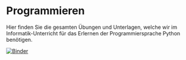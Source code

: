 # Programmieren

Hier finden Sie die gesamten Übungen und Unterlagen, welche wir im Informatik-Unterricht für das Erlernen der Programmiersprache Python benötigen.

[![Binder](https://mybinder.org/badge_logo.svg)](https://mybinder.org/v2/gh/Melanie-GymOb/Programmieren/HEAD)

